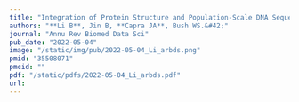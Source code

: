 ```yaml
---
title: "Integration of Protein Structure and Population-Scale DNA Sequence Data for Disease Gene Discovery and Variant Interpretation"
authors: "**Li B**, Jin B, **Capra JA**, Bush WS.&#42;"
journal: "Annu Rev Biomed Data Sci"
pub_date: "2022-05-04"
image: "/static/img/pub/2022-05-04_Li_arbds.png"
pmid: "35508071"
pmcid: ""
pdf: "/static/pdfs/2022-05-04_Li_arbds.pdf"
url: 
---
```


